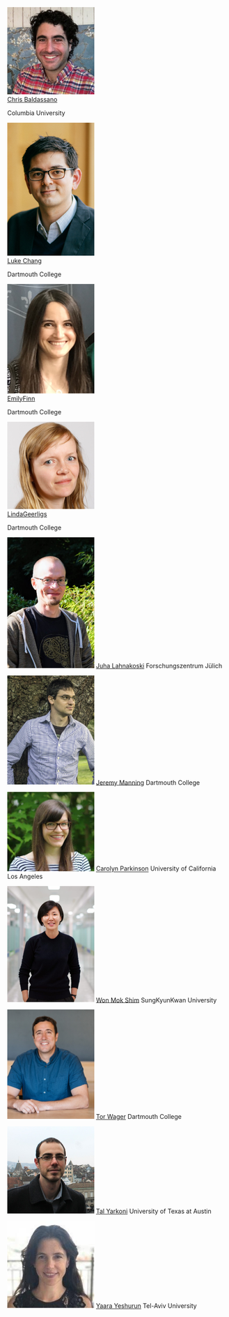 
<div class="row" id="faculty">
  <div class="col s12 m6 l4">
    <div class="card hoverable" id="faculty">
      <div class="card-image" id="faculty">
        <a href="http://www.dpmlab.org/"><img src="../../images/speakers/baldassano.jpg" width="200"/></a>
      </div>
      <div class="card-content">
        <span class="card-title center"><a href="http://www.dpmlab.org/">Chris <span>Baldassano</span></a></span>
        <p class="center card-affiliation">Columbia University</p>
      </div>
    </div>
  </div>
  <div class="col s12 m6 l4">
    <div class="card hoverable" id="faculty">
      <div class="card-image" id="faculty">
        <a href="http://www.cosanlab.com"><img src="../../images/speakers/chang.jpg" width="200"/></a>
      </div>
      <div class="card-content">
        <span class="card-title center"><a href="http://www.cosanlab.com">Luke <span>Chang</span></a></span>
        <p class="center card-affiliation">Dartmouth College</p>
      </div>
    </div>
  </div>
    <div class="card hoverable" id="faculty">
      <div class="card-image" id="faculty">
        <a href="https://esfinn.github.io/"><img src="../../images/speakers/finn.jpg" width="200"/></a>
      </div>
      <div class="card-content">
        <span class="card-title center"><a href="https://esfinn.github.io/">Emily<span>Finn</span></a></span>
        <p class="center card-affiliation">Dartmouth College</p>
      </div>
    </div>
  </div>
  <div class="col s12 m6 l4">
    <div class="card hoverable" id="faculty">
      <div class="card-image" id="faculty">
        <a href=https://lindageerligs.com/"><img src="../../images/speakers/geerligs.png" width="200"/></a>
      </div>
      <div class="card-content">
        <span class="card-title center"><a href="https://lindageerligs.com/">Linda<span>Geerligs</span></a></span>
        <p class="center card-affiliation">Dartmouth College</p>
      </div>
    </div>
  </div>
</div>

<a href="https://users.aalto.fi/~jlahnako/"><img src="../../images/speakers/lahnakoski.jpg" width="200"/></a>
[Juha Lahnakoski](https://users.aalto.fi/~jlahnako/) Forschungszentrum Jülich

<a href="http://www.context-lab.com/"><img src="../../images/organizers/manning.png" width="200"/></a>
[Jeremy Manning](http://www.context-lab.com/) Dartmouth College

<a href="http://csnlab.org/"><img src="../../images/speakers/parkinson.jpg" width="200"/></a>
[Carolyn Parkinson](http://csnlab.org/) University of California Los Angeles

<a href="http://wshimlab.com/"><img src="../../images/speakers/shim.jpg" width="200"/></a>
[Won Mok Shim](http://wshimlab.com/) SungKyunKwan University

<a href="https://sites.dartmouth.edu/canlab/"><img src="../../images/organizers/wager.jpg" width="200"/></a>
[Tor Wager](https://sites.dartmouth.edu/canlab/) Dartmouth College

<a href="https://talyarkoni.org/"><img src="../../images/speakers/yarkoni.jpg" width="200"/></a>
[Tal Yarkoni](https://talyarkoni.org/) University of Texas at Austin

<a href="https://people.socsci.tau.ac.il/mu/yaarayeshurun/"><img src="../../images/speakers/yeshurun.jpg" width="200"/></a>
[Yaara Yeshurun](https://people.socsci.tau.ac.il/mu/yaarayeshurun/) Tel-Aviv University


